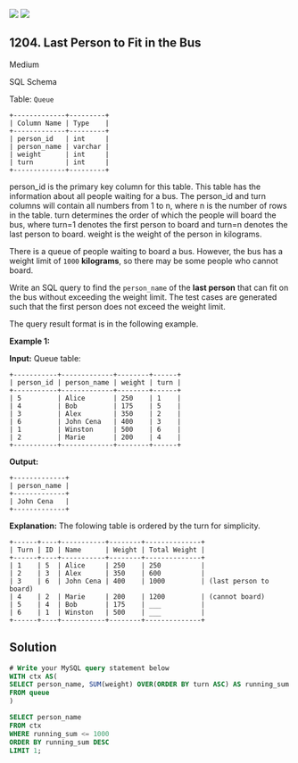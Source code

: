 [![](https://img.shields.io/github/stars/javadev/LeetCode-in-Java?label=Stars&style=flat-square)](https://github.com/javadev/LeetCode-in-Java)
[![](https://img.shields.io/github/forks/javadev/LeetCode-in-Java?label=Fork%20me%20on%20GitHub%20&style=flat-square)](https://github.com/javadev/LeetCode-in-Java/fork)

## 1204\. Last Person to Fit in the Bus

Medium

SQL Schema

Table: `Queue`

    +-------------+---------+ 
    | Column Name | Type    | 
    +-------------+---------+ 
    | person_id   | int     | 
    | person_name | varchar | 
    | weight      | int     | 
    | turn        | int     | 
    +-------------+---------+ 

person_id is the primary key column for this table. This table has the information about all people waiting for a bus. The person_id and turn columns will contain all numbers from 1 to n, where n is the number of rows in the table. turn determines the order of which the people will board the bus, where turn=1 denotes the first person to board and turn=n denotes the last person to board. weight is the weight of the person in kilograms.

There is a queue of people waiting to board a bus. However, the bus has a weight limit of `1000` **kilograms**, so there may be some people who cannot board.

Write an SQL query to find the `person_name` of the **last person** that can fit on the bus without exceeding the weight limit. The test cases are generated such that the first person does not exceed the weight limit.

The query result format is in the following example.

**Example 1:**

**Input:** Queue table:

    +-----------+-------------+--------+------+ 
    | person_id | person_name | weight | turn | 
    +-----------+-------------+--------+------+ 
    | 5         | Alice       | 250    | 1    | 
    | 4         | Bob         | 175    | 5    | 
    | 3         | Alex        | 350    | 2    | 
    | 6         | John Cena   | 400    | 3    | 
    | 1         | Winston     | 500    | 6    | 
    | 2         | Marie       | 200    | 4    | 
    +-----------+-------------+--------+------+

**Output:**

    +-------------+ 
    | person_name | 
    +-------------+ 
    | John Cena   | 
    +-------------+

**Explanation:** The folowing table is ordered by the turn for simplicity.

    +------+----+-----------+--------+--------------+ 
    | Turn | ID | Name      | Weight | Total Weight | 
    +------+----+-----------+--------+--------------+ 
    | 1    | 5  | Alice     | 250    | 250          | 
    | 2    | 3  | Alex      | 350    | 600          | 
    | 3    | 6  | John Cena | 400    | 1000         | (last person to board) 
    | 4    | 2  | Marie     | 200    | 1200         | (cannot board) 
    | 5    | 4  | Bob       | 175    | ___          | 
    | 6    | 1  | Winston   | 500    | ___          | 
    +------+----+-----------+--------+--------------+

## Solution

```sql
# Write your MySQL query statement below
WITH ctx AS(
SELECT person_name, SUM(weight) OVER(ORDER BY turn ASC) AS running_sum
FROM queue
)

SELECT person_name
FROM ctx
WHERE running_sum <= 1000
ORDER BY running_sum DESC
LIMIT 1;
```